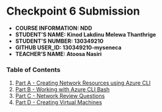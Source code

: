 # Checkpoint 6 Submission

- **COURSE INFORMATION: NDD**
- **STUDENT’S NAME: Kinod Lakdinu Melewa Thanthrige**
- **STUDENT'S NUMBER: 130349210**
- **GITHUB USER_ID: 130349210-myseneca**
- **TEACHER’S NAME: Atoosa Nasiri**

### Table of Contents

1. [Part A - Creating Network Resources using Azure CLI](#header1)
2. [Part B -  Working with Azure CLI Bash](#header2)
3. [Part C - Network Review Questions](#header3)
4. [Part D - Creating Virtual Machines](#header4)
